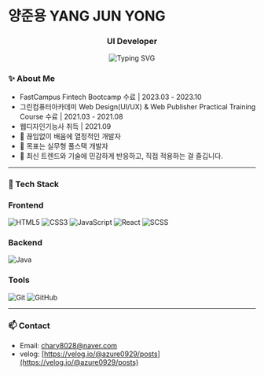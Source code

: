 <h1>양준용 YANG JUN YONG</h1>
<h3 align="center">UI Developer</h3>

<p align="center">
  <img src="https://readme-typing-svg.demolab.com?font=Fira+Code&pause=1000&center=true&vCenter=true&width=435&lines=React+%7C+Javascript;Frontend+%26+Backend+Developer;Clean+Code+%7C+UX+First+Thinking;Always+learning+%E2%9C%8C%EF%B8%8F" alt="Typing SVG" />
</p>

### ✨ About Me

- FastCampus Fintech Bootcamp 수료 | 2023.03 - 2023.10
- 그린컴퓨터아카데미 Web Design(UI/UX) & Web Publisher Practical Training Course 수료 | 2021.03 - 2021.08
- 웹디자인기능사 취득 | 2021.09
- 🧠 끊임없이 배움에 열정적인 개발자
- 🎯 목표는 실무형 풀스택 개발자
- 🌱 최신 트렌드와 기술에 민감하게 반응하고, 직접 적용하는 걸 즐깁니다.

---

### 🚀 Tech Stack

### Frontend

![HTML5](https://img.shields.io/badge/-HTML5-E34F26?style=flat-square&logo=html5&logoColor=white)
![CSS3](https://img.shields.io/badge/-CSS3-1572B6?style=flat-square&logo=css3)
![JavaScript](https://img.shields.io/badge/-JavaScript-F7DF1E?style=flat-square&logo=javascript&logoColor=black)
![React](https://img.shields.io/badge/-React-61DAFB?style=flat-square&logo=react)
![SCSS](https://img.shields.io/badge/-SCSS-CC6699?style=flat-square&logo=sass)

### Backend

![Java](https://img.shields.io/badge/Java-007396?style=flat&logo=OpenJDK&logoColor=white)

### Tools

![Git](https://img.shields.io/badge/-Git-F05032?style=flat-square&logo=git)
![GitHub](https://img.shields.io/badge/-GitHub-181717?style=flat-square&logo=github)

---

### 📫 Contact

- Email: [chary8028@naver.com](chary8028@naver.com)
- velog: [https://velog.io/@azure0929/posts](https://velog.io/@azure0929/posts)
